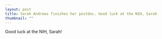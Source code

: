 ```yaml
---
layout: post
title: Sarah Andrews finishes her postdoc. Good luck at the NIH, Sarah!
thumbnail: ""
---
```


Good luck at the NIH, Sarah!

